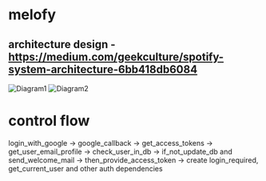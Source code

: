 # melofy

## architecture design - https://medium.com/geekculture/spotify-system-architecture-6bb418db6084
![Diagram1](https://iq.opengenus.org/content/images/2022/02/system_microservices.jpg)
![Diagram2](https://iq.opengenus.org/content/images/2022/02/spotify_design.jpg)


# control flow
login_with_google -> google_callback -> get_access_tokens -> get_user_email_profile
-> check_user_in_db -> if_not_update_db and send_welcome_mail -> then_provide_access_token
-> create login_required, get_current_user and other auth dependencies

